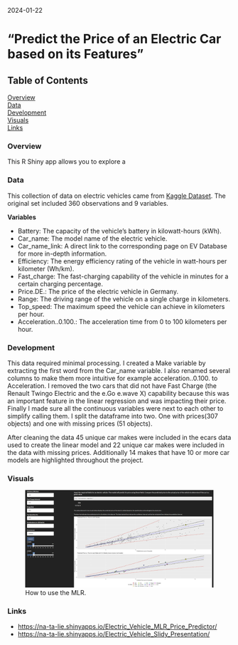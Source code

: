 2024-01-22

# “Predict the Price of an Electric Car based on its Features”

## Table of Contents

[Overview](https://github.com/Na-ta-lie/Is-your-electric-car-overpriced-/blob/main/README.md#Overview)  
[Data](https://github.com/Na-ta-lie/Is-your-electric-car-overpriced-/blob/main/README.md#Data)  
[Development](https://github.com/Na-ta-lie/Is-your-electric-car-overpriced-/blob/main/README.md#Development)  
[Visuals](https://github.com/Na-ta-lie/Is-your-electric-car-overpriced-/blob/main/README.md#Visuals)  
[Links](https://github.com/Na-ta-lie/Is-your-electric-car-overpriced-/blob/main/README.md#Links)

### Overview

This R Shiny app allows you to explore a

### Data

This collection of data on electric vehicles came from [Kaggle
Dataset](https://www.kaggle.com/datasets/fatihilhan/electric-vehicle-specifications-and-prices/).
The original set included 360 observations and 9 variables.

**Variables**

- Battery: The capacity of the vehicle’s battery in kilowatt-hours
  (kWh).
- Car_name: The model name of the electric vehicle.
- Car_name_link: A direct link to the corresponding page on EV Database
  for more in-depth information.
- Efficiency: The energy efficiency rating of the vehicle in watt-hours
  per kilometer (Wh/km).
- Fast_charge: The fast-charging capability of the vehicle in minutes
  for a certain charging percentage.
- Price.DE.: The price of the electric vehicle in Germany.
- Range: The driving range of the vehicle on a single charge in
  kilometers.
- Top_speed: The maximum speed the vehicle can achieve in kilometers per
  hour.
- Acceleration..0.100.: The acceleration time from 0 to 100 kilometers
  per hour.

### Development

This data required minimal processing. I created a Make variable by
extracting the first word from the Car_name variable. I also renamed
several columns to make them more intuitive for example
acceleration..0.100. to Acceleration. I removed the two cars that did
not have Fast Charge (the Renault Twingo Electric and the e.Go e.wave X)
capability because this was an important feature in the linear
regression and was impacting their price. Finally I made sure all the
continuous variables were next to each other to simplify calling them. I
split the dataframe into two. One with prices(307 objects) and one with
missing prices (51 objects).

After cleaning the data 45 unique car makes were included in the ecars
data used to create the linear model and 22 unique car makes were
included in the data with missing prices. Additionally 14 makes that
have 10 or more car models are highlighted throughout the project.

### Visuals

<figure>
<img src="MLR.png" alt="How to use the MLR." />
<figcaption aria-hidden="true">How to use the MLR.</figcaption>
</figure>

### Links

- <https://na-ta-lie.shinyapps.io/Electric_Vehicle_MLR_Price_Predictor/>
- <https://na-ta-lie.shinyapps.io/Electric_Vehicle_Slidy_Presentation/>
